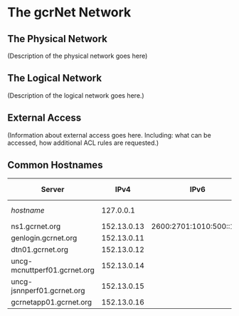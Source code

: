 # The gcrNet Network

## The Physical Network

(Description of the physical network goes here)

## The Logical Network

(Description of the logical network goes here.)

## External Access

(Information about external access goes here. Including: what can be accessed, how additional ACL rules are requested.)

## Common Hostnames

| Server | IPv4 | IPv6 | Accessible From | Description |
| ------ | ---- | ---- | --------------- | ----------- |
| *hostname* | 127.0.0.1 | | Internal | What does it do? |
| ns1.gcrnet.org | 152.13.0.13 | 2600:2701:1010:500::100
| genlogin.gcrnet.org | 152.13.0.11 |
| dtn01.gcrnet.org | 152.13.0.12 |
| uncg-mcnuttperf01.gcrnet.org | 152.13.0.14 |
| uncg-jsnnperf01.gcrnet.org | 152.13.0.15 |
| gcrnetapp01.gcrnet.org | 152.13.0.16 |
